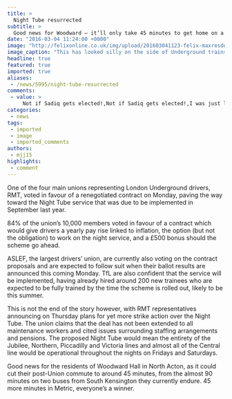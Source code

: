```yaml
---
title: >
  Night Tube resurrected
subtitle: >
  Good news for Woodward – it’ll only take 45 minutes to get home on a Friday night
date: "2016-03-04 11:24:00 +0000"
image: "http://felixonline.co.uk/img/upload/201603041123-felix-maxresdefault.jpg"
image_caption: "This has looked silly on the side of Underground trains for a while now."
headline: true
featured: true
imported: true
aliases:
 - /news/5995/night-tube-resurrected
comments:
 - value: >
     Not if Sadiq gets elected!,Not if Sadiq gets elected!,I was just looking at your Night Tube resurrected - News - Felix Online website and see that your website has the potential to get a lot of visitors. I just want to tell you, In case you didn't already know... There is a website service which already has more than 16 million users, and the majority of the users are interested in websites like yours. By getting your site on this service you have a chance to get your site more visitors than you can imagine. It is free to sign up and you can read more about it here: http://todochiapas.mx/C/3jq - Now, let me ask you... Do you need your website to be successful to maintain your business? Do you need targeted traffic who are interested in the services and products you offer? Are looking for exposure, to increase sales, and to quickly develop awareness for your site? If your answer is YES, you can achieve these things only if you get your site on the network I am describing. This traffic network advertises you to
categories:
 - news
tags:
 - imported
 - image
 - imported_comments
authors:
 - mjj15
highlights:
 - comment
---
```


One of the four main unions representing London Underground drivers, RMT, voted in favour of a renegotiated contract on Monday, paving the way toward the Night Tube service that was due to be implemented in September last year.

84% of the union’s 10,000 members voted in favour of a contract which would give drivers a yearly pay rise linked to inflation, the option (but not the obligation) to work on the night service, and a £500 bonus should the scheme go ahead.

ASLEF, the largest drivers’ union, are currently also voting on the contract proposals and are expected to follow suit when their ballot results are announced this coming Monday. TfL are also confident that the service will be implemented, having already hired around 200 new trainees who are expected to be fully trained by the time the scheme is rolled out, likely to be this summer.

This is not the end of the story however, with RMT representatives announcing on Thursday plans for yet more strike action over the Night Tube. The union claims that the deal has not been extended to all maintenance workers and cited issues surrounding staffing arrangements and pensions. The proposed Night Tube would mean the entirety of the Jubilee, Northern, Piccadilly and Victoria lines and almost all of the Central line would be operational throughout the nights on Fridays and Saturdays.

Good news for the residents of Woodward Hall in North Acton, as it could cut their post-Union commute to around 45 minutes, from the almost 90 minutes on two buses from South Kensington they currently endure. 45 more minutes in Metric, everyone’s a winner.
